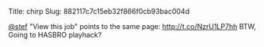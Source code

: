 Title: chirp
Slug: 882117c7c15eb32f866f0cb93bac004d

<a href="http://twitter.com/stef">@stef</a> "View this job" points to the same page: <a href="http://t.co/NzrU1LP7hh">http://t.co/NzrU1LP7hh</a> BTW, Going to HASBRO playhack?

